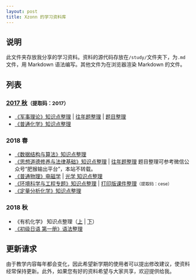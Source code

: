 ```yaml
---
layout: post
title: Xzonn 的学习资料库
---
```

## 说明
此文件夹存放我分享的学习资料。资料的源代码存放在`/study/`文件夹下，为`.md`文件，用 Markdown 语法编写。其他文件为在浏览器渲染 Markdown 的文件。

## 列表
### [2017 秋](https://pan.baidu.com/s/1ok15y4M5-e8fDh7sMHuXug)<small>（提取码：2017）</small>
* [《军事理论》知识点整理](/军事理论-知识点整理) &#124; [往年题整理](/军事理论-往年题整理) &#124; [题目整理](/军事理论-题目整理)
* [《普通化学》知识点整理](/普通化学-知识点整理)

### 2018 春
* [《数据结构与算法》知识点整理](/Data-Structure-And-Algorithm-Notes)
* [《思想道德修养与法律基础》知识点整理](/思想道德修养与法律基础-知识点整理) &#124; [往年题整理](/思想道德修养与法律基础-往年题整理) <ref>题目整理可参考微信公众号“肥猴输出平台”，本站不转载。</ref>
* [《普通物理》电磁学](/普通物理-电磁学-知识点整理) &#124; [光学 知识点整理](/普通物理-光学-知识点整理)
* [《环境科学与工程专题》知识点整理](/环境科学与工程专题-知识点整理) &#124; [打印版课件整理](https://pan.baidu.com/s/1XOFhe1KqlSxUpwM367d5Kw)<small>（提取码：cese）</small>
* [《定量分析化学》知识点整理](/定量分析化学-知识点整理)

### 2018 秋
* 《有机化学》 知识点整理（[上](/Organic-Chemistry-Notes-A) &#124; [下](/Organic-Chemistry-Notes-B)）
* [《初级日语 第一册》语法整理](/Elementary-Japanese-Book-1-Notes)

## 更新请求
由于教学内容每年都会变化，因此希望新学期的使用者可以提出修改建议，使资料经常保持更新。此外，如果您有好的资料希望与大家共享，欢迎提供给我。